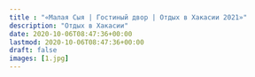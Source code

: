 ```yaml
---
title : "«Малая Сыя | Гостиный двор | Отдых в Хакасии 2021»"
description: "Отдых в Хакасии"
date: 2020-10-06T08:47:36+00:00
lastmod: 2020-10-06T08:47:36+00:00
draft: false
images: [1.jpg]
---
```


